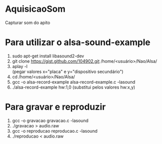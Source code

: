 # AquisicaoSom

Capturar som do apito


# Para utilizar o alsa-sound-example

1. sudo apt-get install libasound2-dev
2. git clone https://gist.github.com/104902.git /home/<usuário>/Nao/Alsa/
3. aplay -l		
(pegar valores x="placa" e y="dispositivo secundário")
4. cd /home/<usuário>/Nao/Alsa/
5. gcc -o alsa-record-example alsa-record-example.c -lasound
6. ./alsa-record-example hw:1,0 
(substitui pelos valores hw:x,y)


# Para gravar e reproduzir

1. gcc -o gravacao gravacao.c -lasound
2. ./gravacao > audio.raw
3. gcc -o reproducao reproducao.c -lasound
4. ./reproducao < audio.raw
